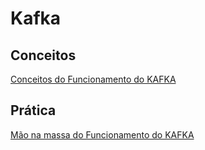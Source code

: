 # Kafka

## Conceitos
  [Conceitos do Funcionamento do KAFKA](./Concepts.md)

## Prática
  [Mão na massa do Funcionamento do KAFKA](./Experience.md)